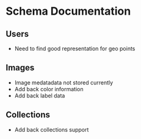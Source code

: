 # Schema Documentation

## Users

-   Need to find good representation for geo points

## Images

-   Image medatadata not stored currently
-   Add back color information
-   Add back label data

## Collections

-   Add back collections support
